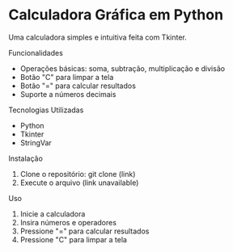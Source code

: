 # Calculadora Gráfica em Python

Uma calculadora simples e intuitiva feita com Tkinter.

Funcionalidades

- Operações básicas: soma, subtração, multiplicação e divisão
- Botão "C" para limpar a tela
- Botão "=" para calcular resultados
- Suporte a números decimais

Tecnologias Utilizadas

- Python
- Tkinter
- StringVar

Instalação

1. Clone o repositório: git clone (link)
2. Execute o arquivo (link unavailable)

Uso

1. Inicie a calculadora
2. Insira números e operadores
3. Pressione "=" para calcular resultados
4. Pressione "C" para limpar a tela
